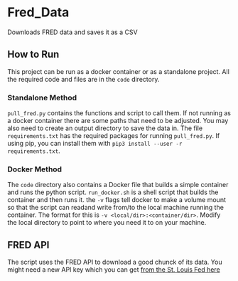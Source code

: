 # Fred_Data

Downloads FRED data and saves it as a CSV

## How to Run
This project can be run as a docker container or as a standalone project. All the required code and files are in the `code` directory. 

### Standalone Method
`pull_fred.py` contains the functions and script to call them. If not running as a docker container there are some paths that need to be adjusted. You may also need to create an output directory to save the data in. The file `requirements.txt` has the required packages for running `pull_fred.py`. If using pip, you can install them with `pip3 install --user -r requirements.txt`. 

### Docker Method
The `code` directory also contains a Docker file that builds a simple container and runs the python script. `run_docker.sh` is a shell script that builds the container and then runs it. the `-v` flags tell docker to make a volume mount so that the script can readand write from/to the local machine running the container. The format for this is `-v <local/dir>:<container/dir>`. Modify the local directory to point to where you need it to on your machine. 

## FRED API
The script uses the FRED API to download a good chunck of its data. You might need a new API key which you can get [from the St. Louis Fed here](https://research.stlouisfed.org/docs/api/api_key.html)
